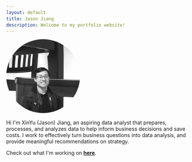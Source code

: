 ```yaml
---
layout: default
title: Jason Jiang
description: Welcome to my portfolio website!
---
```


<img src="/images/homepage_img.jpg" alt="homepage_img" width="200" style="border-radius:50%;">

<br>

Hi I'm XinYu (Jason) Jiang, an aspiring data analyst that prepares, processes, and analyzes data to help inform business decisions and save costs. I work to effectively turn business questions into data analysis, and provide meaningful recommendations on strategy.

Check out what I'm working on **[here](/projects/)**.

<br>